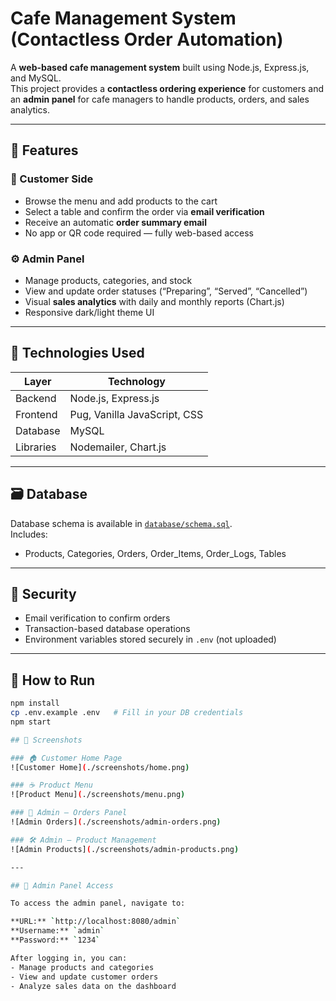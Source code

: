 # Cafe Management System (Contactless Order Automation)

A **web-based cafe management system** built using Node.js, Express.js, and MySQL.  
This project provides a **contactless ordering experience** for customers and an **admin panel** for cafe managers to handle products, orders, and sales analytics.

---

## 🚀 Features

### 🧾 Customer Side
- Browse the menu and add products to the cart
- Select a table and confirm the order via **email verification**
- Receive an automatic **order summary email**
- No app or QR code required — fully web-based access

### ⚙️ Admin Panel
- Manage products, categories, and stock
- View and update order statuses (“Preparing”, “Served”, “Cancelled”)
- Visual **sales analytics** with daily and monthly reports (Chart.js)
- Responsive dark/light theme UI


---

## 🧠 Technologies Used
| Layer | Technology |
|--------|-------------|
| Backend | Node.js, Express.js |
| Frontend | Pug, Vanilla JavaScript, CSS |
| Database | MySQL |
| Libraries | Nodemailer, Chart.js |

---

## 🗃️ Database
Database schema is available in [`database/schema.sql`](./database/schema.sql).  
Includes:
- Products, Categories, Orders, Order_Items, Order_Logs, Tables

---

## 🔐 Security
- Email verification to confirm orders  
- Transaction-based database operations  
- Environment variables stored securely in `.env` (not uploaded)

---

## 🧭 How to Run
```bash
npm install
cp .env.example .env   # Fill in your DB credentials
npm start

## 📸 Screenshots

### 🏠 Customer Home Page
![Customer Home](./screenshots/home.png)

### ☕ Product Menu
![Product Menu](./screenshots/menu.png)

### 🧾 Admin – Orders Panel
![Admin Orders](./screenshots/admin-orders.png)

### 🛠 Admin – Product Management
![Admin Products](./screenshots/admin-products.png)

---

## 🔑 Admin Panel Access

To access the admin panel, navigate to:

**URL:** `http://localhost:8080/admin`  
**Username:** `admin`  
**Password:** `1234`

After logging in, you can:
- Manage products and categories  
- View and update customer orders  
- Analyze sales data on the dashboard
